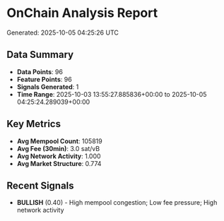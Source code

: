 # OnChain Analysis Report
Generated: 2025-10-05 04:25:26 UTC

## Data Summary
- **Data Points**: 96
- **Feature Points**: 96
- **Signals Generated**: 1
- **Time Range**: 2025-10-03 13:55:27.885836+00:00 to 2025-10-05 04:25:24.289039+00:00

## Key Metrics
- **Avg Mempool Count**: 105819
- **Avg Fee (30min)**: 3.0 sat/vB
- **Avg Network Activity**: 1.000
- **Avg Market Structure**: 0.774

## Recent Signals
- **BULLISH** (0.40) - High mempool congestion; Low fee pressure; High network activity
